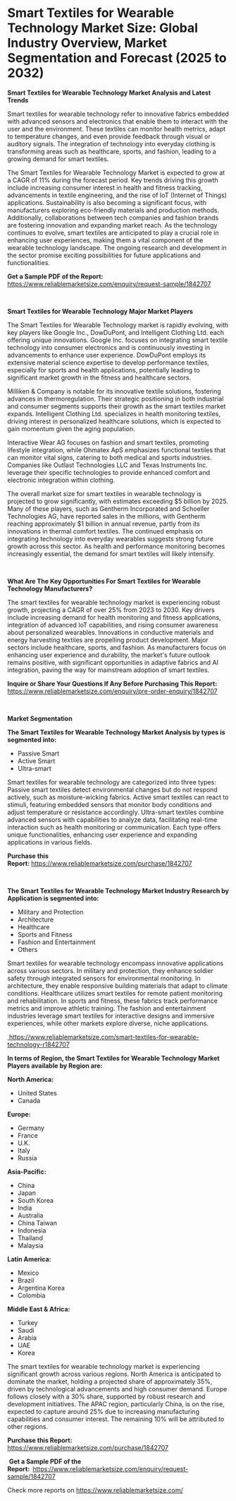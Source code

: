 <p><h1>Smart Textiles for Wearable Technology Market Size: Global Industry Overview, Market Segmentation and Forecast (2025 to 2032)</h1></p><p><strong>Smart Textiles for Wearable Technology Market Analysis and Latest Trends</strong></p>
<p><p>Smart textiles for wearable technology refer to innovative fabrics embedded with advanced sensors and electronics that enable them to interact with the user and the environment. These textiles can monitor health metrics, adapt to temperature changes, and even provide feedback through visual or auditory signals. The integration of technology into everyday clothing is transforming areas such as healthcare, sports, and fashion, leading to a growing demand for smart textiles.</p><p>The Smart Textiles for Wearable Technology Market is expected to grow at a CAGR of 11% during the forecast period. Key trends driving this growth include increasing consumer interest in health and fitness tracking, advancements in textile engineering, and the rise of IoT (Internet of Things) applications. Sustainability is also becoming a significant focus, with manufacturers exploring eco-friendly materials and production methods. Additionally, collaborations between tech companies and fashion brands are fostering innovation and expanding market reach. As the technology continues to evolve, smart textiles are anticipated to play a crucial role in enhancing user experiences, making them a vital component of the wearable technology landscape. The ongoing research and development in the sector promise exciting possibilities for future applications and functionalities.</p></p>
<p><strong>Get a Sample PDF of the Report:&nbsp;</strong> <a href="https://www.reliablemarketsize.com/enquiry/request-sample/1842707?utm_campaign=2936&utm_medium=2&utm_source=Github&utm_content=ia&utm_term=26032025&utm_id=smart-textiles-for-wearable-technology">https://www.reliablemarketsize.com/enquiry/request-sample/1842707</a></p>
<p>&nbsp;</p>
<p><strong>Smart Textiles for Wearable Technology Major Market Players</strong></p>
<p><p>The Smart Textiles for Wearable Technology market is rapidly evolving, with key players like Google Inc., DowDuPont, and Intelligent Clothing Ltd. each offering unique innovations. Google Inc. focuses on integrating smart textile technology into consumer electronics and is continuously investing in advancements to enhance user experience. DowDuPont employs its extensive material science expertise to develop performance textiles, especially for sports and health applications, potentially leading to significant market growth in the fitness and healthcare sectors.</p><p>Milliken & Company is notable for its innovative textile solutions, fostering advances in thermoregulation. Their strategic positioning in both industrial and consumer segments supports their growth as the smart textiles market expands. Intelligent Clothing Ltd. specializes in health monitoring textiles, driving interest in personalized healthcare solutions, which is expected to gain momentum given the aging population.</p><p>Interactive Wear AG focuses on fashion and smart textiles, promoting lifestyle integration, while Ohmatex ApS emphasizes functional textiles that can monitor vital signs, catering to both medical and sports industries. Companies like Outlast Technologies LLC and Texas Instruments Inc. leverage their specific technologies to provide enhanced comfort and electronic integration within clothing.</p><p>The overall market size for smart textiles in wearable technology is projected to grow significantly, with estimates exceeding $5 billion by 2025. Many of these players, such as Gentherm Incorporated and Schoeller Technologies AG, have reported sales in the millions, with Gentherm reaching approximately $1 billion in annual revenue, partly from its innovations in thermal comfort textiles. The continued emphasis on integrating technology into everyday wearables suggests strong future growth across this sector. As health and performance monitoring becomes increasingly essential, the demand for smart textiles will likely intensify.</p></p>
<p>&nbsp;</p>
<p><strong>What Are The Key Opportunities For Smart Textiles for Wearable Technology Manufacturers?</strong></p>
<p><p>The smart textiles for wearable technology market is experiencing robust growth, projecting a CAGR of over 25% from 2023 to 2030. Key drivers include increasing demand for health monitoring and fitness applications, integration of advanced IoT capabilities, and rising consumer awareness about personalized wearables. Innovations in conductive materials and energy harvesting textiles are propelling product development. Major sectors include healthcare, sports, and fashion. As manufacturers focus on enhancing user experience and durability, the market's future outlook remains positive, with significant opportunities in adaptive fabrics and AI integration, paving the way for mainstream adoption of smart textiles.</p></p>
<p><strong>Inquire or Share Your Questions If Any Before Purchasing This Report:</strong> <a href="https://www.reliablemarketsize.com/enquiry/pre-order-enquiry/1842707?utm_campaign=2936&utm_medium=2&utm_source=Github&utm_content=ia&utm_term=26032025&utm_id=smart-textiles-for-wearable-technology">https://www.reliablemarketsize.com/enquiry/pre-order-enquiry/1842707</a></p>
<p>&nbsp;</p>
<p><strong>Market Segmentation</strong></p>
<p><strong>The Smart Textiles for Wearable Technology Market Analysis by types is segmented into:</strong></p>
<p><ul><li>Passive Smart</li><li>Active Smart</li><li>Ultra-smart</li></ul></p>
<p><p>Smart textiles for wearable technology are categorized into three types: Passive smart textiles detect environmental changes but do not respond actively, such as moisture-wicking fabrics. Active smart textiles can react to stimuli, featuring embedded sensors that monitor body conditions and adjust temperature or resistance accordingly. Ultra-smart textiles combine advanced sensors with capabilities to analyze data, facilitating real-time interaction such as health monitoring or communication. Each type offers unique functionalities, enhancing user experience and expanding applications in various fields.</p></p>
<p><strong>Purchase this Report:&nbsp;</strong><a href="https://www.reliablemarketsize.com/purchase/1842707?utm_campaign=2936&utm_medium=2&utm_source=Github&utm_content=ia&utm_term=26032025&utm_id=smart-textiles-for-wearable-technology">https://www.reliablemarketsize.com/purchase/1842707</a></p>
<p>&nbsp;</p>
<p><strong>The Smart Textiles for Wearable Technology Market Industry Research by Application is segmented into:</strong></p>
<p><ul><li>Military and Protection</li><li>Architecture</li><li>Healthcare</li><li>Sports and Fitness</li><li>Fashion and Entertainment</li><li>Others</li></ul></p>
<p><p>Smart textiles for wearable technology encompass innovative applications across various sectors. In military and protection, they enhance soldier safety through integrated sensors for environmental monitoring. In architecture, they enable responsive building materials that adapt to climate conditions. Healthcare utilizes smart textiles for remote patient monitoring and rehabilitation. In sports and fitness, these fabrics track performance metrics and improve athletic training. The fashion and entertainment industries leverage smart textiles for interactive designs and immersive experiences, while other markets explore diverse, niche applications.</p></p>
<p><a href="https://www.reliablemarketsize.com/smart-textiles-for-wearable-technology-r1842707?utm_campaign=2936&utm_medium=2&utm_source=Github&utm_content=ia&utm_term=26032025&utm_id=smart-textiles-for-wearable-technology">&nbsp;https://www.reliablemarketsize.com/smart-textiles-for-wearable-technology-r1842707</a></p>
<p><strong>In terms of Region, the Smart Textiles for Wearable Technology Market Players available by Region are:</strong></p>
<p>
    <p> <strong> North America: </strong>
        <ul>
            <li>United States</li>
            <li>Canada</li>
        </ul>
        </p> 
    <p> <strong> Europe: </strong>
        <ul>
            <li>Germany</li>
            <li>France</li>
            <li>U.K.</li>
            <li>Italy</li>
            <li>Russia</li>
        </ul>
        </p> 
    <p> <strong> Asia-Pacific: </strong>
        <ul>
            <li>China</li>
            <li>Japan</li>
            <li>South Korea</li>
            <li>India</li>
            <li>Australia</li>
            <li>China Taiwan</li>
            <li>Indonesia</li>
            <li>Thailand</li>
            <li>Malaysia</li>
        </ul>
        </p> 
    <p> <strong> Latin America: </strong>
        <ul>
            <li>Mexico</li>
            <li>Brazil</li>
            <li>Argentina Korea</li>
            <li>Colombia</li>
        </ul>
        </p> 
    <p> <strong> Middle East & Africa: </strong>
        <ul>
            <li>Turkey</li>
            <li>Saudi</li>
            <li>Arabia</li>
            <li>UAE</li>
            <li>Korea</li>
        </ul>
    </p>
    </p>
<p><p>The smart textiles for wearable technology market is experiencing significant growth across various regions. North America is anticipated to dominate the market, holding a projected share of approximately 35%, driven by technological advancements and high consumer demand. Europe follows closely with a 30% share, supported by robust research and development initiatives. The APAC region, particularly China, is on the rise, expected to capture around 25% due to increasing manufacturing capabilities and consumer interest. The remaining 10% will be attributed to other regions.</p></p>
<p><strong>Purchase this Report: </strong><a href="https://www.reliablemarketsize.com/purchase/1842707?utm_campaign=2936&utm_medium=2&utm_source=Github&utm_content=ia&utm_term=26032025&utm_id=smart-textiles-for-wearable-technology">https://www.reliablemarketsize.com/purchase/1842707</a></p>
<p>&nbsp;<strong>Get a Sample PDF of the Report:&nbsp;&nbsp;</strong><a href="https://www.reliablemarketsize.com/enquiry/request-sample/1842707?utm_campaign=2936&utm_medium=2&utm_source=Github&utm_content=ia&utm_term=26032025&utm_id=smart-textiles-for-wearable-technology">https://www.reliablemarketsize.com/enquiry/request-sample/1842707</a></p>
<p><strong></strong></p>
<p>Check more reports on <a href="https://www.reliablemarketsize.com/?utm_campaign=2936&utm_medium=2&utm_source=Github&utm_content=ia&utm_term=26032025&utm_id=smart-textiles-for-wearable-technology">https://www.reliablemarketsize.com/</a></p>